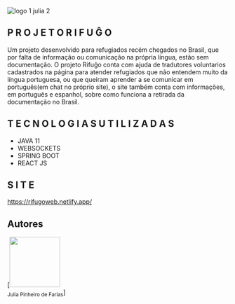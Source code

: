 
![logo 1 julia 2](https://user-images.githubusercontent.com/89882407/160252181-85d9342b-177a-4ea8-b8e6-e325a34ad5cf.png)




## P R O J E T O  R I F U Ĝ O

Um projeto desenvolvido para refugiados recém chegados no Brasil, que por falta de informação ou comunicação na própria língua, estão sem documentação. O projeto 
Rifuĝo conta com ajuda de tradutores voluntarios cadastrados na página para atender refugiados que não entendem muito da língua portuguesa, ou que queiram aprender a se comunicar em português(em chat no próprio site), o site também conta com informações, em português e espanhol, sobre como funciona a retirada da documentação no Brasil.


## T E C N O L O G I A S  U T I L I Z A D A S

* JAVA 11
* WEBSOCKETS
* SPRING BOOT
* REACT JS

## S I T E 
https://rifugoweb.netlify.app/





## Autores
[<img src="https://avatars.githubusercontent.com/<juliapinheiro42>" width=115><br><sub>Julia Pinheiro de Farias</sub>]

